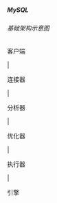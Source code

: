 ##### MySQL

###### 基础架构示意图
 客户端
 
   |
   
 连接器
 
   |
   
 分析器
 
   |
   
 优化器
 
   |
   
 执行器
 
   |
   
  引擎
  
